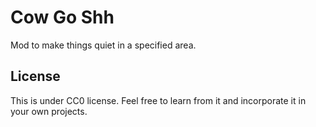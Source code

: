 # Cow Go Shh

Mod to make things quiet in a specified area.

## License

This is under CC0 license. Feel free to learn from it and incorporate it in your own projects.
